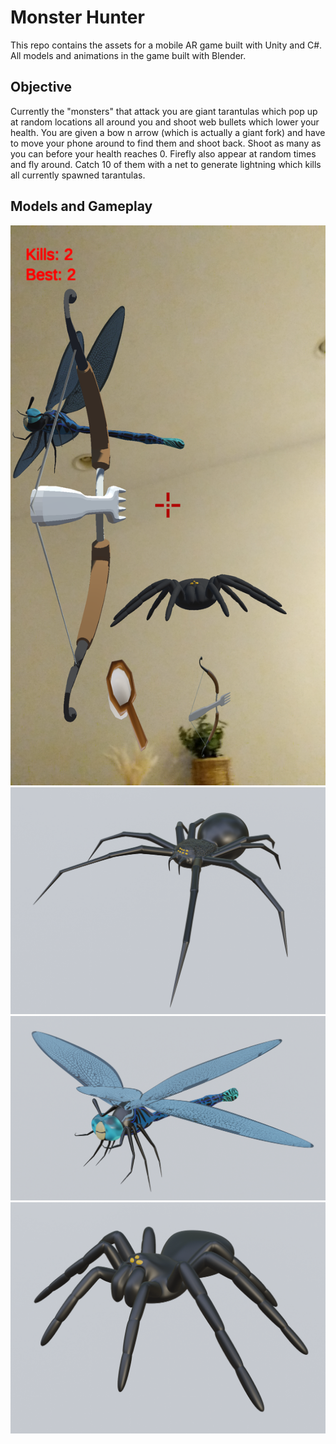 # Monster Hunter
This repo contains the assets for a mobile AR game built with Unity and C#. 
All models and animations in the game built with Blender.

## Objective
Currently the "monsters" that attack you are giant tarantulas which pop up at random 
locations all around you and shoot web bullets which lower your health. You are given a 
bow n arrow (which is actually a giant fork) and have to move your phone around to find 
them and shoot back. Shoot as many as you can before your health reaches 0. Firefly also 
appear at random times and fly around. Catch 10 of them with a net to generate lightning
which kills all currently spawned tarantulas.

## Models and Gameplay
![Gameplay](Samples/Gameplay.png)
![Spider](Samples/Spider.png)
![Dragonfly](Samples/Dragonfly.png)
![Tarantula](Samples/Tarantula.png)
